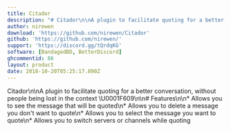 ```yaml
---
title: Citador
description: "# Citador\n\nA plugin to facilitate quoting for a better conversation, without people being lost in the context \U0001F609\n\n# Features\n\n* Allows you to see the message that will be quoted\n* Allows you to delete a message you don't want to quote\n* Allows you to select the message you want to quote\n* Allows you to switch servers or channels while quoting"
author: nirewen
download: 'https://github.com/nirewen/Citador'
github: 'https://github.com/nirewen/'
support: 'https://discord.gg/tQrdqKG'
software: [BandagedBD, BetterDiscord]
ghcommentid: 86
layout: product
date: 2018-10-20T05:25:17.890Z
---
```

Citador\n\nA plugin to facilitate quoting for a better conversation, without people being lost in the context \U0001F609\n\n# Features\n\n* Allows you to see the message that will be quoted\n* Allows you to delete a message you don't want to quote\n* Allows you to select the message you want to quote\n* Allows you to switch servers or channels while quoting